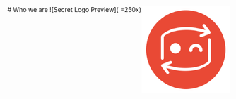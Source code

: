 <!-- TITLE: secRet -->
<!-- SUBTITLE: Reverse Engineering community -->
<img src="/uploads/secret-logo-preview.png" width="200px" style="float:right"/>
# Who we are
![Secret Logo Preview]( =250x)
